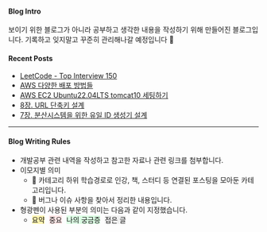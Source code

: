 #### Blog Intro
보이기 위한 블로그가 아니라 공부하고 생각한 내용을 작성하기 위해 만들어진 블로그입니다. 기록하고 잊지말고 꾸준히 관리해나갈 예정입니다 🙂

#### Recent Posts
+ [LeetCode - Top Interview 150](https://ilpyo-yang.github.io/job/2023/08/25/Leetcode.html)
+ [AWS 다양한 배포 방법들](https://ilpyo-yang.github.io/devops/2023/05/08/AWS.html#aws-다양한-배포-방법들)
+ [AWS EC2 Ubuntu22.04LTS tomcat10 세팅하기](https://ilpyo-yang.github.io/devops/2023/05/08/AWS.html#aws-ec2-ubuntu2204lts-tomcat10-세팅하기)
+ [8장. URL 단축키 설계](https://ilpyo-yang.github.io/cs/2023/04/13/CS_large_scale_system_design.html#8장-URL-단축키-설계)
+ [7장. 분산시스템을 위한 유일 ID 생성기 설계](https://ilpyo-yang.github.io/cs/2023/04/13/CS_large_scale_system_design.html#7장-분산시스템을-위한-유일-id-설계)

<!--
#### Blog Contents

<div style="margin: 10px 0 20px 0">
  <span style="border-radius:3px; background-color:#FFE6E6; padding:3px 5px; margin-bottom: 5px; font-weight:bold;">Basic</span>
  <br>
  <div style="margin: 10px 40px">
    <span onclick="location.href='/cs/2023/04/13/CS.html'" style="border-radius:3px; background-color:#fff5b1; padding:3px 5px; cursor:pointer; margin-right:5px;">CS</span>
    <span onclick="location.href='/web/2023/04/13/Web.html'" style="border-radius:3px; background-color:#fff5b1; padding:3px 5px; cursor:pointer; margin-right:5px;">Web</span>
    <span onclick="location.href='/cs/2023/04/14/Architecture.html'" style="border-radius:3px; background-color:#fff5b1; padding:3px 5px; cursor:pointer; margin-right:5px;">Architecture</span>
    <span onclick="location.href='/test/2023/05/05/Test.html'" style="border-radius:3px; background-color:#fff5b1; padding:3px 5px; cursor:pointer; margin-right:5px;">Test</span>
  </div>  
</div>

<div style="margin-bottom: 20px">
  <span style="border-radius:3px; background-color:#FFE6E6; padding:3px 5px; margin-bottom: 5px; font-weight:bold;">Backend</span>
  <br>
  <div style="margin: 10px 40px">
    <span onclick="location.href='/spring/2023/04/14/Spring.html'" style="border-radius:3px; background-color:#fff5b1; padding:3px 5px; cursor:pointer; margin-right:5px;">Spring</span>
    <span onclick="location.href='/spring/2023/04/15/JPA.html'" style="border-radius:3px; background-color:#fff5b1; padding:3px 5px; cursor:pointer; margin-right:5px;">JPA</span>
    <span onclick="location.href='/java/2023/04/30/Java.html'" style="border-radius:3px; background-color:#fff5b1; padding:3px 5px; cursor:pointer; margin-right:5px;">Java</span>
    <span onclick="location.href='/kotlin/2023/05/02/Kotlin.html'" style="border-radius:3px; background-color:#fff5b1; padding:3px 5px; cursor:pointer; margin-right:5px;">Kotlin</span>
    <span onclick="location.href='/python/2023/05/03/Python.html'" style="border-radius:3px; background-color:#fff5b1; padding:3px 5px; cursor:pointer; margin-right:5px;">Python</span>
    <span onclick="location.href='/server/2023/05/04/Server.html'" style="border-radius:3px; background-color:#fff5b1; padding:3px 5px; cursor:pointer; margin-right:5px;">Server</span>
  </div>
</div>

<div style="margin-bottom: 20px">
  <span style="border-radius:3px; background-color:#FFE6E6; padding:3px 5px; margin-bottom: 5px; font-weight:bold;">DevOps</span>
  <br>
  <div style="margin: 10px 40px">
    <span onclick="location.href='/devops/2023/05/08/AWS.html'" style="border-radius:3px; background-color:#fff5b1; padding:3px 5px; cursor:pointer; margin-right:5px;">AWS</span>
  </div>
</div>

<div style="margin-bottom: 20px">
  <span style="border-radius:3px; background-color:#FFE6E6; padding:3px 5px; margin-bottom: 5px; font-weight:bold;">Front</span>
</div>

<div style="margin-bottom: 20px">
  <span style="border-radius:3px; background-color:#FFE6E6; padding:3px 5px; margin-bottom: 5px; font-weight:bold;">Tools</span>
  <br>
  <div style="margin: 10px 40px">
    <span onclick="location.href='/tool/2023/05/08/GitHub.html'" style="border-radius:3px; background-color:#fff5b1; padding:3px 5px; cursor:pointer; margin-right:5px;">Github</span>
    <span onclick="location.href='/tool/2023/05/08/IntelliJ.html'" style="border-radius:3px; background-color:#fff5b1; padding:3px 5px; cursor:pointer; margin-right:5px;">IntelliJ</span>
  </div>
</div>

<div style="margin-bottom: 20px">
  <span style="border-radius:3px; background-color:#FFE6E6; padding:3px 5px; margin-bottom: 5px; font-weight:bold;">AI</span>
  <br>
  <div style="margin: 10px 40px">
    <span onclick="location.href='/ai/2023/05/09/ML.html'" style="border-radius:3px; background-color:#fff5b1; padding:3px 5px; cursor:pointer; margin-right:5px;">ML</span>
  </div>
</div>

<br>
-->

****

#### Blog Writing Rules
+ 개발공부 관련 내역을 작성하고 참고한 자료나 관련 링크를 첨부합니다.
+ 이모지별 의미
  + 📖 카테고리 하위 학습경로로 인강, 책, 스터디 등 연결된 포스팅을 모아둔 카테고리입니다.
  + 🚴 버그나 이슈 사항을 찾아서 정리한 내용입니다.
+ 형광펜이 사용된 부분의 의미는 다음과 같이 지정했습니다.
  + <span style="background-color:#fff5b1; margin-right:5px">요약</span>
    <span style="background-color:#FFE6E6; margin-right:5px">중요</span>
    <span style="background-color:#DCFFE4; margin-right:5px">나의 궁금증</span>
    <span style="background-color:#f0f0f0; margin-right:5px">접은 글</span>